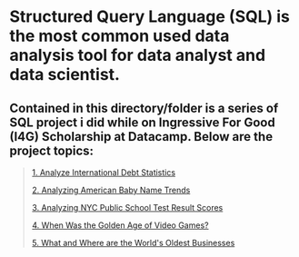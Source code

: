 # **Structured Query Language (SQL) is the most common used data analysis tool for data analyst and data scientist.**
 
## Contained in this directory/folder is a series of SQL project i did while on Ingressive For Good (I4G) Scholarship at Datacamp. Below are the project topics:

> [1. Analyze International Debt Statistics](https://github.com/TelRich/PROJECTS/tree/main/SQL/Analyze%20International%20Debt%20Statistics)
> 
> [2. Analyzing American Baby Name Trends](https://github.com/TelRich/PROJECTS/tree/main/SQL/Analyzing%20American%20Baby%20Name%20Trends)
> 
> [3. Analyzing NYC Public School Test Result Scores](https://github.com/TelRich/PROJECTS/tree/main/SQL/Analyzing%20NYC%20Public%20School%20Test%20Result%20Scores)
> 
> [4. When Was the Golden Age of Video Games?](https://github.com/TelRich/PROJECTS/tree/main/SQL/When%20Was%20the%20Golden%20Age%20of%20Video%20Games)
> 
> [5. What and Where are the World's Oldest Businesses](https://github.com/TelRich/PROJECTS/tree/main/SQL/What%20and%20Where%20are%20the%20World's%20Oldest%20Businesses)
